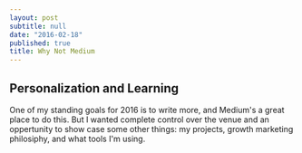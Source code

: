 ```yaml
---
layout: post
subtitle: null
date: "2016-02-18"
published: true
title: Why Not Medium
---
```


## Personalization and Learning

One of my standing goals for 2016 is to write more, and Medium's a great place to do this. But I wanted complete control over the venue and an oppertunity to show case some other things: my projects, growth marketing philosiphy, and what tools I'm using.